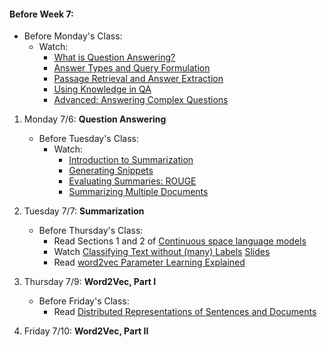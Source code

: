 #### Before Week 7:
- Before Monday's Class:
    - Watch:
        - [What is Question Answering?](https://class.coursera.org/nlp/lecture/155)
        - [Answer Types and Query Formulation](https://class.coursera.org/nlp/lecture/156)
        - [Passage Retrieval and Answer Extraction](https://class.coursera.org/nlp/lecture/157)
        - [Using Knowledge in QA](https://class.coursera.org/nlp/lecture/158)
        - [Advanced: Answering Complex Questions](https://class.coursera.org/nlp/lecture/159)

1. Monday 7/6: **Question Answering** 
   - Before Tuesday's Class:
   		- Watch:
	        - [Introduction to Summarization](https://class.coursera.org/nlp/lecture/191)
	        - [Generating Snippets](https://class.coursera.org/nlp/lecture/192)
	        - [Evaluating Summaries: ROUGE](https://class.coursera.org/nlp/lecture/193)
	        - [Summarizing Multiple Documents](https://class.coursera.org/nlp/lecture/194)

       
2. Tuesday 7/7: **Summarization** 
    - Before Thursday's Class:
        - Read Sections 1 and 2 of [Continuous space language models](https://wiki.inf.ed.ac.uk/twiki/pub/CSTR/ListenSemester2_2009_10/sdarticle.pdf)
        - Watch [Classifying Text without (many) Labels](https://www.youtube.com/watch?v=7gTjYwiaJiU) [Slides](http://text.bythebay.io/slides/2015/Text_By_the_Bay_2015-Mike_Tamir-Effective_Text_Classification_with_word2vec.pdf.zip)
        - Read [word2vec Parameter Learning Explained](http://www-personal.umich.edu/~ronxin/pdf/w2vexp.pdf)
        
3. Thursday 7/9: **Word2Vec, Part I**
    - Before Friday's Class:
        - Read [Distributed Representations of Sentences and Documents](http://cs.stanford.edu/~quocle/paragraph_vector.pdf)
        
4. Friday 7/10: **Word2Vec, Part II**
